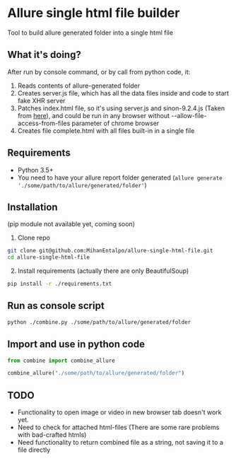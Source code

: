 # Allure single html file builder

Tool to build allure generated folder into a single html file

## What it's doing?

After run by console command, or by call from python code, it:

1. Reads contents of allure-generated folder
2. Creates server.js file, which has all the data files inside and code to start fake XHR server
3. Patches index.html file, so it's using server.js and sinon-9.2.4.js (Taken from [here](https://sinonjs.org/)), and could be run in any browser without --allow-file-access-from-files parameter of chrome browser
4. Creates file complete.html with all files built-in in a single file

## Requirements

* Python 3.5+
* You need to have your allure report folder generated (`allure generate './some/path/to/allure/generated/folder'`)

## Installation

(pip module not available yet, coming soon)

1. Clone repo

```bash
git clone git@github.com:MihanEntalpo/allure-single-html-file.git
cd allure-single-html-file
```

2. Install requirements (actually there are only BeautifulSoup)

```bash
pip install -r ./requirements.txt
```

## Run as console script

```bash
python ./combine.py ./some/path/to/allure/generated/folder
```

## Import and use in python code

```python
from combine import combine_allure

combine_allure("./some/path/to/allure/generated/folder")
```

## TODO

* Functionality to open image or video in new browser tab doesn't work yet.
* Need to check for attached html-files (There are some rare problems with bad-crafted htmls)
* Need functionality to return combined file as a string, not saving it to a file directly
